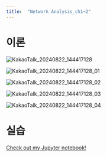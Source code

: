 ```yaml
---
title:  "Network Analysis_ch1~2"
---
```


이론
====

![KakaoTalk_20240822_144417128](https://github.com/user-attachments/assets/2326368a-d182-4751-a6a2-6e629fb6d8f9)

![KakaoTalk_20240822_144417128_01](https://github.com/user-attachments/assets/103ecd75-5cfb-4f42-91d2-e62af7955732)

![KakaoTalk_20240822_144417128_02](https://github.com/user-attachments/assets/4a1fd0ca-7f42-4fd4-a115-6a2be3700c78)

![KakaoTalk_20240822_144417128_03](https://github.com/user-attachments/assets/f58f1bfb-73a4-4f23-b823-aae41948aa7a)

![KakaoTalk_20240822_144417128_04](https://github.com/user-attachments/assets/91dc5978-fc6c-4d19-b790-8ed906692c89)

실습
====

[Check out my Jupyter notebook!](네트워크_챕터1-2.ipynb)
